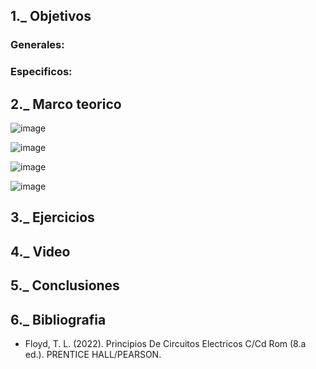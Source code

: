 ## 1._ Objetivos

### Generales: 

### Especificos: 

## 2._ Marco teorico

![image](https://user-images.githubusercontent.com/116705680/216932642-ce3eaeaa-9840-495a-b97a-718c16367908.png)

![image](https://user-images.githubusercontent.com/116705680/216932677-d8da36da-be68-4530-a1fa-5ba59aee0790.png)

![image](https://user-images.githubusercontent.com/116705680/216932703-f02449a4-3621-4ba3-adbe-a3aa26d0de39.png)

![image](https://user-images.githubusercontent.com/116705680/216932748-b372dd3e-a3d1-4ba9-ac93-2dcb74531031.png)



## 3._ Ejercicios

## 4._ Video

## 5._ Conclusiones

## 6._ Bibliografia

  * Floyd, T. L. (2022). Principios De Circuitos Electricos C/Cd Rom (8.a ed.). PRENTICE HALL/PEARSON.

